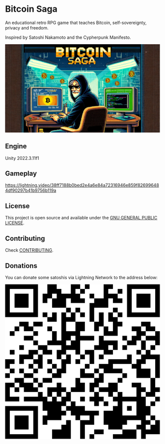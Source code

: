 # Bitcoin Saga
An educational retro RPG game that teaches Bitcoin, self-sovereignty, privacy and freedom.

Inspired by Satoshi Nakamoto and the Cypherpunk Manifesto.

![Bitcoin Saga](bitcoin-saga.png)

## Engine

Unity 2022.3.11f1

## Gameplay

https://lightning.video/38ff7188b0bed2e4a6e84a72316946e859f826996484df90297b41b9756b119a

## License

This project is open source and available under the [GNU GENERAL PUBLIC LICENSE](LICENSE).

## Contributing

Check [CONTRIBUTING](CONTRIBUTING.md).

## Donations

You can donate some satoshis via Lightning Network to the address below:

![cyberhermit@getalby.com](./ln-address.svg)
